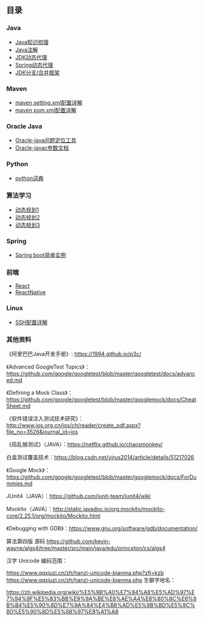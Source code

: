 ## 目录

### Java 
* [Java知识梳理](https://github.com/a594645875/blog/blob/master/README.md)
* [Java注解](https://blog.csdn.net/javazejian/article/details/71860633)
* [JDK动态代理](https://blog.csdn.net/yhl_jxy/article/details/80586785)
* [Spring动态代理](https://cloud.tencent.com/developer/article/1170370)
* [JDK分支/合并框架](https://blog.csdn.net/weixin_41404773/article/details/80733324)

### Maven
* [maven setting.xml配置详解](https://www.cnblogs.com/iceJava/p/10356309.html)
* [maven pom.xml配置详解](https://www.jianshu.com/p/8417a94c4d94)

### Oracle Java 
* [Oracle-java问题定位工具](https://docs.oracle.com/javase/8/docs/technotes/guides/troubleshoot/toc.html)
* [Oracle-javac参数文档](https://docs.oracle.com/javase/8/docs/technotes/tools/windows/javac.html)

### Python
* [python词典](https://www.w3cschool.cn/python/dict)

### 算法学习
* [动态规划1](https://www.cnblogs.com/hithongming/p/9229871.html)
* [动态规划2](https://blog.csdn.net/baidu_28312631/article/details/47418773)
* [动态规划3](https://www.zhihu.com/question/23995189)

### Spring
* [Spring boot简单实例](https://www.ibm.com/developerworks/cn/java/j-spring-boot-basics-perry/index.html)

### 前端
* [React](https://zh-hans.reactjs.org/)
* [ReactNative](https://reactnative.cn/docs/style/)

### Linux
* [SSH配置详解](https://blog.51cto.com/13242922/2074847)

### 其他资料
《阿里巴巴Java开发手册》: https://1994.github.io/p3c/

《Advanced GoogleTest Topics》：https://github.com/google/googletest/blob/master/googletest/docs/advanced.md

《Defining a Mock Class》：https://github.com/google/googletest/blob/master/googlemock/docs/CheatSheet.md

《软件错误注入测试技术研究》：http://www.jos.org.cn/jos/ch/reader/create_pdf.aspx?file_no=3526&journal_id=jos

《捣乱猴测试》（JAVA）：https://netflix.github.io/chaosmonkey/

白盒测试覆盖技术：https://blog.csdn.net/virus2014/article/details/51217026

《Google Mock》：https://github.com/google/googletest/blob/master/googlemock/docs/ForDummies.md

 JUnit4（JAVA）：https://github.com/junit-team/junit4/wiki
 
Mockito（JAVA）：http://static.javadoc.io/org.mockito/mockito-core/2.25.1/org/mockito/Mockito.html

《Debugging with GDB》：https://www.gnu.org/software/gdb/documentation/

算法第四版 源码 https://github.com/kevin-wayne/algs4/tree/master/src/main/java/edu/princeton/cs/algs4

汉字 Unicode 编码范围：

https://www.qqxiuzi.cn/zh/hanzi-unicode-bianma.php?zfj=kzb
https://www.qqxiuzi.cn/zh/hanzi-unicode-bianma.php
生僻字地名：

https://zh.wikipedia.org/wiki/%E5%9B%A0%E7%94%A8%E5%AD%97%E7%94%9F%E5%83%BB%E9%9A%BE%E8%AE%A4%E8%80%8C%E6%9B%B4%E5%90%8D%E7%9A%84%E4%B8%AD%E5%9B%BD%E5%9C%B0%E5%90%8D%E5%88%97%E8%A1%A8
